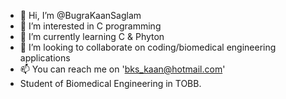 - 👋 Hi, I’m @BugraKaanSaglam
- 👀 I’m interested in C programming
- 🌱 I’m currently learning C & Phyton
- 💞️ I’m looking to collaborate on coding/biomedical engineering applications
- 📫 You can reach me on 'bks_kaan@hotmail.com'
- Student of Biomedical Engineering in TOBB.

<!---
BugraKaanSaglam/BugraKaanSaglam is a ✨ special ✨ repository because its `README.md` (this file) appears on your GitHub profile.
You can click the Preview link to take a look at your changes.
--->
